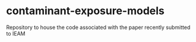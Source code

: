 # contaminant-exposure-models
Repository to house the code associated with the paper recently submitted to IEAM
